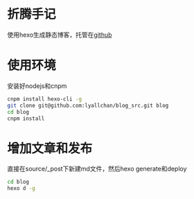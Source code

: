 # 折腾手记

使用hexo生成静态博客，托管在[github](http://lyallchan.github.io)

# 使用环境

安装好nodejs和cnpm

```bash
cnpm install hexo-cli -g
git clone git@github.com:lyallchan/blog_src.git blog
cd blog
cnpm install 
```

# 增加文章和发布

直接在source/_post下新建md文件，然后hexo generate和deploy

```bash
cd blog
hexo d -g
```


